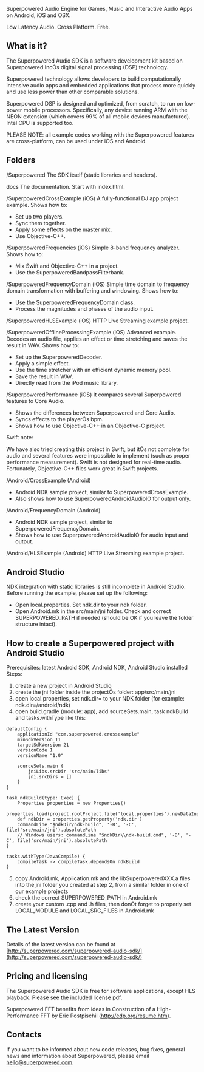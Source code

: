 Superpowered Audio Engine for Games, Music and Interactive Audio Apps on Android, iOS and OSX.

Low Latency Audio. Cross Platform. Free.

What is it?
-----------

The Superpowered Audio SDK is a software development kit based on Superpowered IncÕs digital signal processing (DSP) technology.

Superpowered technology allows developers to build computationally intensive audio apps and embedded applications that process more quickly and use less power than other comparable solutions.

Superpowered DSP is designed and optimized, from scratch, to run on low-power mobile processors. Specifically, any device running ARM with the NEON extension (which covers 99% of all mobile devices manufactured). Intel CPU is supported too.

PLEASE NOTE: all example codes working with the Superpowered features are cross-platform, can be used under iOS and Android.

Folders
-------

/Superpowered
The SDK itself (static libraries and headers).

docs
The documentation. Start with index.html.

/SuperpoweredCrossExample (iOS)
A fully-functional DJ app project example. Shows how to:

- Set up two players.
- Sync them together.
- Apply some effects on the master mix.
- Use Objective-C++.

/SuperpoweredFrequencies (iOS)
Simple 8-band frequency analyzer. Shows how to:

- Mix Swift and Objective-C++ in a project.
- Use the SuperpoweredBandpassFilterbank.

/SuperpoweredFrequencyDomain (iOS)
Simple time domain to frequency domain transformation with buffering and windowing. Shows how to:

- Use the SuperpoweredFrequencyDomain class.
- Process the magnitudes and phases of the audio input.

/SuperpoweredHLSExample (iOS)
HTTP Live Streaming example project.

/SuperpoweredOfflineProcessingExample (iOS)
Advanced example. Decodes an audio file, applies an effect or time stretching and saves the result in WAV. Shows how to:

- Set up the SuperpoweredDecoder.
- Apply a simple effect.
- Use the time stretcher with an efficient dynamic memory pool.
- Save the result in WAV.
- Directly read from the iPod music library.

/SuperpoweredPerformance (iOS)
It compares several Superpowered features to Core Audio.

- Shows the differences between Superpowered and Core Audio.
- Syncs effects to the playerÕs bpm.
- Shows how to use Objective-C++ in an Objective-C project.

Swift note:

We have also tried creating this project in Swift, but itÕs not complete for audio and several features were impossible to implement (such as proper performance measurement). Swift is not designed for real-time audio. Fortunately, Objective-C++ files work great in Swift projects.

/Android/CrossExample (Android)

- Android NDK sample project, similar to SuperpoweredCrossExample.
- Also shows how to use SuperpoweredAndroidAudioIO for output only.

/Android/FrequencyDomain (Android)

- Android NDK sample project, similar to SuperpoweredFrequencyDomain.
- Shows how to use SuperpoweredAndroidAudioIO for audio input and output.

/Android/HLSExample (Android)
HTTP Live Streaming example project.

Android Studio
--------------

NDK integration with static libraries is still incomplete in Android Studio. Before running the example, please set up the following:

- Open local.properties. Set ndk.dir to your ndk folder.
- Open Android.mk in the src/main/jni folder. Check and correct SUPERPOWERED_PATH if needed (should be OK if you leave the folder structure intact).

How to create a Superpowered project with Android Studio
--------------------------------------------------------

Prerequisites: latest Android SDK, Android NDK, Android Studio installed
Steps:

1. create a new project in Android Studio
2. create the jni folder inside the projectÕs folder: app/src/main/jni
3. open local.properties, set ndk.dir= to your NDK folder (for example: ndk.dir=/android/ndk)
4. open build.gradle (module: app), add sourceSets.main, task ndkBuild and tasks.withType like this:

```
defaultConfig {
    applicationId "com.superpowered.crossexample"
    minSdkVersion 11
    targetSdkVersion 21
    versionCode 1
    versionName "1.0"

    sourceSets.main {
        jniLibs.srcDir 'src/main/libs'
        jni.srcDirs = []
    }
}

task ndkBuild(type: Exec) {
    Properties properties = new Properties()
    properties.load(project.rootProject.file('local.properties').newDataInputStream())
    def ndkDir = properties.getProperty('ndk.dir')
    commandLine "$ndkDir/ndk-build", '-B', '-C', file('src/main/jni').absolutePath
    // Windows users: commandLine "$ndkDir\\ndk-build.cmd", '-B', '-C', file('src/main/jni').absolutePath
}

tasks.withType(JavaCompile) {
    compileTask -> compileTask.dependsOn ndkBuild
}
```

5. copy Android.mk, Application.mk and the libSuperpoweredXXX.a files into the jni folder you created at step 2, from a similar folder in one of our example projects
6. check the correct SUPERPOWERED_PATH in Android.mk
7. create your custom .cpp and .h files, then donÕt forget to properly set LOCAL_MODULE and LOCAL_SRC_FILES in Android.mk

The Latest Version
------------------

Details of the latest version can be found at [http://superpowered.com/superpowered-audio-sdk/](http://superpowered.com/superpowered-audio-sdk/)

Pricing and licensing
---------

The Superpowered Audio SDK is free for software applications, except HLS playback. Please see the included license pdf.

Superpowered FFT benefits from ideas in Construction of a High-Performance FFT by Eric Postpischil (http://edp.org/resume.htm).

Contacts
--------

If you want to be informed about new code releases, bug fixes, general news and information about Superpowered, please email hello@superpowered.com.

